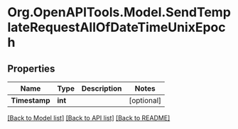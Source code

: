# Org.OpenAPITools.Model.SendTemplateRequestAllOfDateTimeUnixEpoch

## Properties

Name | Type | Description | Notes
------------ | ------------- | ------------- | -------------
**Timestamp** | **int** |  | [optional] 

[[Back to Model list]](../README.md#documentation-for-models) [[Back to API list]](../README.md#documentation-for-api-endpoints) [[Back to README]](../README.md)

